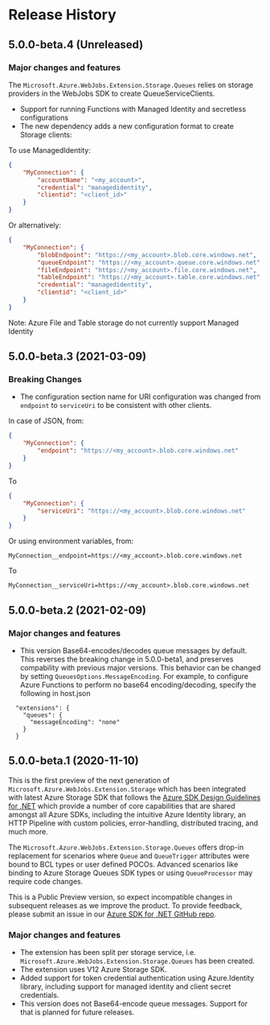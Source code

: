 # Release History

## 5.0.0-beta.4 (Unreleased)

### Major changes and features

The `Microsoft.Azure.WebJobs.Extension.Storage.Queues` relies on storage providers in the WebJobs SDK to create QueueServiceClients.
- Support for running Functions with Managed Identity and secretless configurations
- The new dependency adds a new configuration format to create Storage clients:

To use ManagedIdentity:
```json
{
    "MyConnection": {
        "accountName": "<my_account>",
        "credential": "managedidentity",
        "clientid": "<client_id>"
    }
}
```
Or alternatively: 
```json
{
    "MyConnection": {
        "blobEndpoint": "https://<my_account>.blob.core.windows.net",
        "queueEndpoint": "https://<my_account>.queue.core.windows.net",
        "fileEndpoint": "https://<my_account>.file.core.windows.net",
        "tableEndpoint": "https://<my_account>.table.core.windows.net",
        "credential": "managedidentity",
        "clientid": "<client_id>"
    }
}
```
Note: Azure File and Table storage do not currently support Managed Identity

## 5.0.0-beta.3 (2021-03-09)

### Breaking Changes

- The configuration section name for URI configuration was changed from `endpoint` to `serviceUri` to be consistent with other clients.

In case of JSON, from:
```json
{
    "MyConnection": {
        "endpoint": "https://<my_account>.blob.core.windows.net"
    }
}
```

To
```json
{
    "MyConnection": {
        "serviceUri": "https://<my_account>.blob.core.windows.net"
    }
}
```

Or using environment variables, from:
```
MyConnection__endpoint=https://<my_account>.blob.core.windows.net
```
To
```
MyConnection__serviceUri=https://<my_account>.blob.core.windows.net
```


## 5.0.0-beta.2 (2021-02-09)

### Major changes and features 
- This version Base64-encodes/decodes queue messages by default. This reverses the breaking change in 5.0.0-beta1, and preserves compability with previous major versions. This behavior can be changed by setting `QueuesOptions.MessageEncoding`. For example, to configure Azure Functions to perform no base64 encoding/decoding, specify the following in host.json

```
  "extensions": {
    "queues": {
      "messageEncoding": "none"
    }
  }
```

## 5.0.0-beta.1 (2020-11-10)

This is the first preview of the next generation of `Microsoft.Azure.WebJobs.Extension.Storage` which has been integrated with latest Azure Storage SDK that follows the [Azure SDK Design Guidelines for .NET](https://azure.github.io/azure-sdk/dotnet_introduction.html) which provide a number of core capabilities that are shared amongst all Azure SDKs, including the intuitive Azure Identity library, an HTTP Pipeline with custom policies, error-handling, distributed tracing, and much more.

The `Microsoft.Azure.WebJobs.Extension.Storage.Queues` offers drop-in replacement for scenarios where `Queue` and `QueueTrigger` attributes were bound to BCL types or user defined POCOs. Advanced scenarios like binding to Azure Storage Queues SDK types or using `QueueProcessor` may require code changes.

This is a Public Preview version, so expect incompatible changes in subsequent releases as we improve the product. To provide feedback, please submit an issue in our [Azure SDK for .NET GitHub repo](https://github.com/Azure/azure-sdk-for-net/issues).

### Major changes and features 
- The extension has been split per storage service, i.e. `Microsoft.Azure.WebJobs.Extension.Storage.Queues` has been created.
- The extension uses V12 Azure Storage SDK.
- Added support for token credential authentication using Azure.Identity library, including support for managed identity and client secret credentials.
- This version does not Base64-encode queue messages. Support for that is planned for future releases. 

